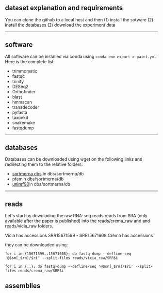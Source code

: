 ## dataset explanation and requirements

You can clone the github to a local host and then (1) install the sotware (2) install the databases (2) download the experiment data

---

## software

All software can be installed via conda using ```conda env export > paint.yml```. Here is the complete list:

- trimmomatic
- fastqc
- trinity
- DESeq2
- Orthofinder
- blast
- hmmscan
- transdecoder
- pyfasta
- taxonkit
- snakemake
- fastqdump

---

## databases 

Databases can be downloaded using wget on the following links and redirecting them to the relative folders:

- [sortmerna dbs](https://github.com/biocore/sortmerna/tree/master/data/rRNA_databases) in dbs/sortmerna/db
- [pfam](ftp://ftp.ebi.ac.uk/pub/databases/Pfam/current_release/Pfam-A.hmm.gz)in dbs/sortmerna/db
- [uniref90](https://ftp.uniprot.org/pub/databases/uniprot/uniref/uniref90/uniref90.fasta.gz)in dbs/sortmerna/db

---

## reads

Let's start by downlading the raw RNA-seq reads reads from SRA (only available after the paper is published) into the reads/crema_raw and and reads/vicia_raw folders.

Vicia has accessions SRR15671599 - SRR15671608
Crema has accessions

they can be downloaded using:

```for i in {15671599..15671608}; do fastq-dump --defline-seq '@$sn[_$rn]/$ri' --split-files reads/vicia_raw/SRR$i```

```for i in {..}; do fastq-dump --defline-seq '@$sn[_$rn]/$ri' --split-files reads/crema_raw/SRR$i```

## assemblies
